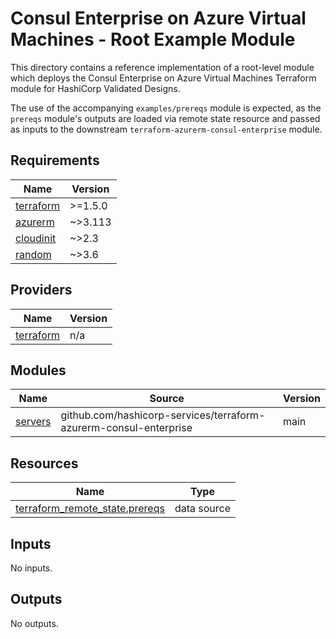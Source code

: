 # Consul Enterprise on Azure Virtual Machines - Root Example Module

This directory contains a reference implementation of a root-level module which deploys the Consul Enterprise on Azure Virtual Machines Terraform module for HashiCorp Validated Designs.

The use of the accompanying `examples/prereqs` module is expected, as the `prereqs` module's outputs are loaded via remote state resource and passed as inputs to the downstream `terraform-azurerm-consul-enterprise` module.

<!-- BEGIN_TF_DOCS -->
## Requirements

| Name | Version |
|------|---------|
| <a name="requirement_terraform"></a> [terraform](#requirement\_terraform) | >=1.5.0 |
| <a name="requirement_azurerm"></a> [azurerm](#requirement\_azurerm) | ~>3.113 |
| <a name="requirement_cloudinit"></a> [cloudinit](#requirement\_cloudinit) | ~>2.3 |
| <a name="requirement_random"></a> [random](#requirement\_random) | ~>3.6 |

## Providers

| Name | Version |
|------|---------|
| <a name="provider_terraform"></a> [terraform](#provider\_terraform) | n/a |

## Modules

| Name | Source | Version |
|------|--------|---------|
| <a name="module_servers"></a> [servers](#module\_servers) | github.com/hashicorp-services/terraform-azurerm-consul-enterprise | main |

## Resources

| Name | Type |
|------|------|
| [terraform_remote_state.prereqs](https://registry.terraform.io/providers/hashicorp/terraform/latest/docs/data-sources/remote_state) | data source |

## Inputs

No inputs.

## Outputs

No outputs.
<!-- END_TF_DOCS -->
